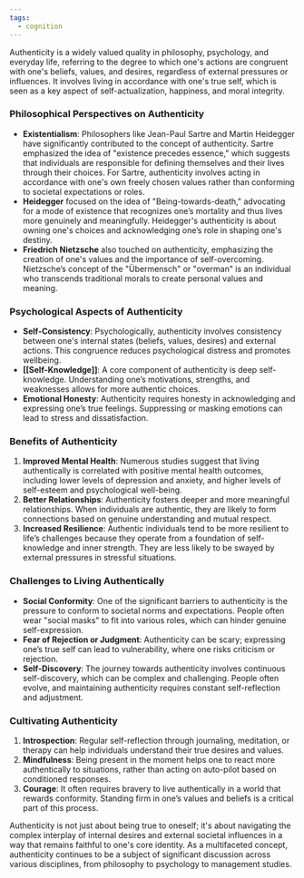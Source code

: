 ```yaml
---
tags:
  - cognition
---
```


Authenticity is a widely valued quality in philosophy, psychology, and everyday life, referring to the degree to which one's actions are congruent with one's beliefs, values, and desires, regardless of external pressures or influences. It involves living in accordance with one's true self, which is seen as a key aspect of self-actualization, happiness, and moral integrity.

### Philosophical Perspectives on Authenticity

- **Existentialism**: Philosophers like Jean-Paul Sartre and Martin Heidegger have significantly contributed to the concept of authenticity. Sartre emphasized the idea of "existence precedes essence," which suggests that individuals are responsible for defining themselves and their lives through their choices. For Sartre, authenticity involves acting in accordance with one's own freely chosen values rather than conforming to societal expectations or roles.
- **Heidegger** focused on the idea of "Being-towards-death," advocating for a mode of existence that recognizes one’s mortality and thus lives more genuinely and meaningfully. Heidegger's authenticity is about owning one's choices and acknowledging one’s role in shaping one's destiny.
- **Friedrich Nietzsche** also touched on authenticity, emphasizing the creation of one's values and the importance of self-overcoming. Nietzsche’s concept of the "Übermensch" or "overman" is an individual who transcends traditional morals to create personal values and meaning.

### Psychological Aspects of Authenticity

- **Self-Consistency**: Psychologically, authenticity involves consistency between one's internal states (beliefs, values, desires) and external actions. This congruence reduces psychological distress and promotes wellbeing.
- **[[Self-Knowledge]]**: A core component of authenticity is deep self-knowledge. Understanding one’s motivations, strengths, and weaknesses allows for more authentic choices.
- **Emotional Honesty**: Authenticity requires honesty in acknowledging and expressing one’s true feelings. Suppressing or masking emotions can lead to stress and dissatisfaction.

### Benefits of Authenticity

1. **Improved Mental Health**: Numerous studies suggest that living authentically is correlated with positive mental health outcomes, including lower levels of depression and anxiety, and higher levels of self-esteem and psychological well-being.
2. **Better Relationships**: Authenticity fosters deeper and more meaningful relationships. When individuals are authentic, they are likely to form connections based on genuine understanding and mutual respect.
3. **Increased Resilience**: Authentic individuals tend to be more resilient to life’s challenges because they operate from a foundation of self-knowledge and inner strength. They are less likely to be swayed by external pressures in stressful situations.

### Challenges to Living Authentically

- **Social Conformity**: One of the significant barriers to authenticity is the pressure to conform to societal norms and expectations. People often wear "social masks" to fit into various roles, which can hinder genuine self-expression.
- **Fear of Rejection or Judgment**: Authenticity can be scary; expressing one’s true self can lead to vulnerability, where one risks criticism or rejection.
- **Self-Discovery**: The journey towards authenticity involves continuous self-discovery, which can be complex and challenging. People often evolve, and maintaining authenticity requires constant self-reflection and adjustment.

### Cultivating Authenticity

1. **Introspection**: Regular self-reflection through journaling, meditation, or therapy can help individuals understand their true desires and values.
2. **Mindfulness**: Being present in the moment helps one to react more authentically to situations, rather than acting on auto-pilot based on conditioned responses.
3. **Courage**: It often requires bravery to live authentically in a world that rewards conformity. Standing firm in one’s values and beliefs is a critical part of this process.

Authenticity is not just about being true to oneself; it's about navigating the complex interplay of internal desires and external societal influences in a way that remains faithful to one's core identity. As a multifaceted concept, authenticity continues to be a subject of significant discussion across various disciplines, from philosophy to psychology to management studies.